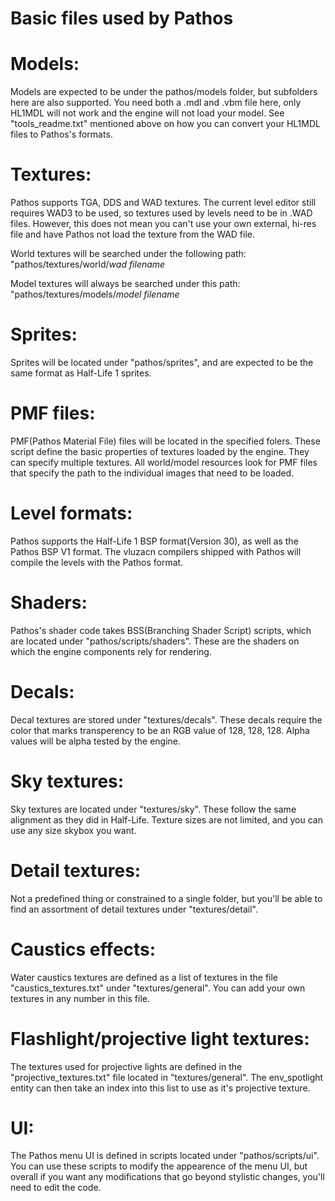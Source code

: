 # Basic files used by Pathos

# Models:
Models are expected to be under the pathos/models folder, but subfolders here are
also supported. You need both a .mdl and .vbm file here, only HL1MDL will not work
and the engine will not load your model. See "tools_readme.txt" mentioned above on
how you can convert your HL1MDL files to Pathos's formats.
 
# Textures:
Pathos supports TGA, DDS and WAD textures. The current level editor still requires
WAD3 to be used, so textures used by levels need to be in .WAD files. However, this
does not mean you can't use your own external, hi-res file and have Pathos not load
the texture from the WAD file.

World textures will be searched under the following path:
"pathos/textures/world/*wad filename*

Model textures will always be searched under this path:
"pathos/textures/models/*model filename*
 
# Sprites:
Sprites will be located under "pathos/sprites", and are expected to be the same
format as Half-Life 1 sprites.
 
# PMF files:
PMF(Pathos Material File) files will be located in the specified folers. These
script define the basic properties of textures loaded by the engine. They can
specify multiple textures. All world/model resources look for PMF files that
specify the path to the individual images that need to be loaded.
 
# Level formats:
Pathos supports the Half-Life 1 BSP format(Version 30), as well as the Pathos
BSP V1 format. The vluzacn compilers shipped with Pathos will compile the levels
with the Pathos format.
 
# Shaders:
Pathos's shader code takes BSS(Branching Shader Script) scripts, which are located
under "pathos/scripts/shaders". These are the shaders on which the engine components
rely for rendering.
 
# Decals:
Decal textures are stored under "textures/decals". These decals require the color
that marks transperency to be an RGB value of 128, 128, 128. Alpha values will be
alpha tested by the engine.
 
# Sky textures:
Sky textures are located under "textures/sky". These follow the same alignment as
they did in Half-Life. Texture sizes are not limited, and you can use any size
skybox you want.
 
# Detail textures:
Not a predefined thing or constrained to a single folder, but you'll be able to find
an assortment of detail textures under "textures/detail".
 
# Caustics effects:
Water caustics textures are defined as a list of textures in the file "caustics_textures.txt"
under "textures/general". You can add your own textures in any number in this file.
 
# Flashlight/projective light textures:
The textures used for projective lights are defined in the "projective_textures.txt"
file located in "textures/general". The env_spotlight entity can then take an index
into this list to use as it's projective texture.

# UI:
The Pathos menu UI is defined in scripts located under "pathos/scripts/ui". You can
use these scripts to modify the appearence of the menu UI, but overall if you want
any modifications that go beyond stylistic changes, you'll need to edit the code.
